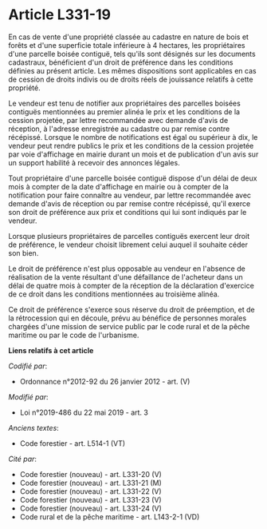 # Article L331-19

En cas de vente d'une propriété classée au cadastre en nature de bois et forêts et d'une superficie totale inférieure à 4
hectares, les propriétaires d'une parcelle boisée contiguë, tels qu'ils sont désignés sur les documents cadastraux,
bénéficient d'un droit de préférence dans les conditions définies au présent article. Les mêmes dispositions sont applicables
en cas de cession de droits indivis ou de droits réels de jouissance relatifs à cette propriété.

Le vendeur est tenu de notifier aux propriétaires des parcelles boisées contiguës mentionnées au premier alinéa le prix et
les conditions de la cession projetée, par lettre recommandée avec demande d'avis de réception, à l'adresse enregistrée au
cadastre ou par remise contre récépissé. Lorsque le nombre de notifications est égal ou supérieur à dix, le vendeur peut
rendre publics le prix et les conditions de la cession projetée par voie d'affichage en mairie durant un mois et de
publication d'un avis sur un support habilité à recevoir des annonces légales.

Tout propriétaire d'une parcelle boisée contiguë dispose d'un délai de deux mois à compter de la date d'affichage en mairie
ou à compter de la notification pour faire connaître au vendeur, par lettre recommandée avec demande d'avis de réception ou
par remise contre récépissé, qu'il exerce son droit de préférence aux prix et conditions qui lui sont indiqués par le
vendeur.

Lorsque plusieurs propriétaires de parcelles contiguës exercent leur droit de préférence, le vendeur choisit librement celui
auquel il souhaite céder son bien.

Le droit de préférence n'est plus opposable au vendeur en l'absence de réalisation de la vente résultant d'une défaillance de
l'acheteur dans un délai de quatre mois à compter de la réception de la déclaration d'exercice de ce droit dans les
conditions mentionnées au troisième alinéa.

Ce droit de préférence s'exerce sous réserve du droit de préemption, et de la rétrocession qui en découle, prévu au bénéfice
de personnes morales chargées d'une mission de service public par le code rural et de la pêche maritime ou par le code de
l'urbanisme.

**Liens relatifs à cet article**

_Codifié par_:

  - Ordonnance n°2012-92 du 26 janvier 2012 - art. (V)

_Modifié par_:

  - Loi n°2019-486 du 22 mai 2019 - art. 3

_Anciens textes_:

  - Code forestier - art. L514-1 (VT)

_Cité par_:

  - Code forestier (nouveau) - art. L331-20 (V)
  - Code forestier (nouveau) - art. L331-21 (M)
  - Code forestier (nouveau) - art. L331-22 (V)
  - Code forestier (nouveau) - art. L331-23 (V)
  - Code forestier (nouveau) - art. L331-24 (V)
  - Code rural et de la pêche maritime - art. L143-2-1 (VD)
